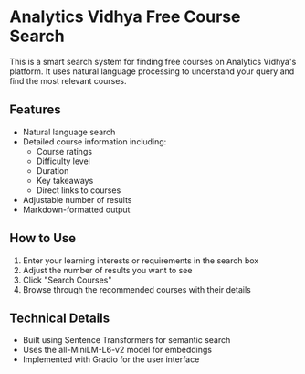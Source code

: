 # Analytics Vidhya Free Course Search

This is a smart search system for finding free courses on Analytics Vidhya's platform. It uses natural language processing to understand your query and find the most relevant courses.

## Features

- Natural language search
- Detailed course information including:
  - Course ratings
  - Difficulty level
  - Duration
  - Key takeaways
  - Direct links to courses
- Adjustable number of results
- Markdown-formatted output

## How to Use

1. Enter your learning interests or requirements in the search box
2. Adjust the number of results you want to see
3. Click "Search Courses"
4. Browse through the recommended courses with their details

## Technical Details

- Built using Sentence Transformers for semantic search
- Uses the all-MiniLM-L6-v2 model for embeddings
- Implemented with Gradio for the user interface
